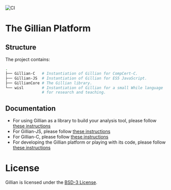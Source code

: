 ![CI](https://github.com/GillianPlatform/Gillian/workflows/CI/badge.svg?branch=master)

# The Gillian Platform

## Structure

The project contains:

```bash
.
├── Gillian-C   # Instantiation of Gillian for CompCert-C.
├── Gillian-JS  # Instantiation of Gillian for ES5 JavaScript.
├── GillianCore # The Gillian library.
└── wisl        # Instantiation of Gillian for a small While language
                # for research and teaching.
```

## Documentation

- For using Gillian as a library to build your analysis tool, please follow [these instructions](https://gillianplatform.github.io/docs/start)
- For Gillian-JS, please follow [these instructions](https://gillianplatform.github.io/docs/js/intro)
- For Gillian-C, please follow [these instructions](https://gillianplatform.github.io/docs/c/intro)
- For developing the Gillian platform or playing with its code, please follow [these instructions](https://gillianplatform.github.io/docs/development/install)


# License
Gillian is licensed under the [BSD-3 License](https://choosealicense.com/licenses/bsd-3-clause/).
